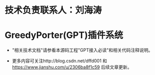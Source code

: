 # 技术负责联系人：刘海涛 #

# GreedyPorter(GPT)插件系统 #

- "相关技术文档"请参看本源码工程"GPT接入必读"和相关代码注释说明。

- 更多内容可关注http://blog.csdn.net/dffd001 和 https://www.jianshu.com/u/2306ba8f1c59 后续文章更新。




